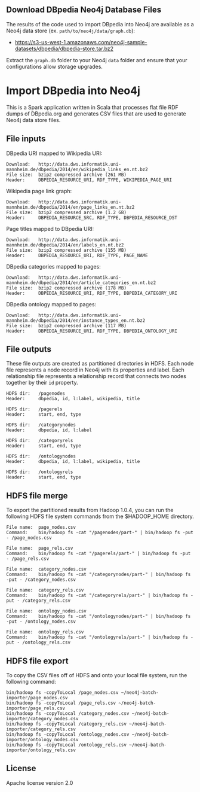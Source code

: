 
Download DBpedia Neo4j Database Files
----------------

The results of the code used to import DBpedia into Neo4j are available as a Neo4j data store (ex. `path/to/neo4j/data/graph.db`):

* https://s3-us-west-1.amazonaws.com/neo4j-sample-datasets/dbpedia/dbpedia-store.tar.bz2

Extract the `graph.db` folder to your Neo4j `data` folder and ensure that your configurations allow storage upgrades.

Import DBpedia into Neo4j
======================

This is a Spark application written in Scala that processes flat file RDF dumps of DBpedia.org and generates CSV files
that are used to generate Neo4j data store files.

## File inputs

DBpedia URI mapped to Wikipedia URI:

    Download:   http://data.dws.informatik.uni-mannheim.de/dbpedia/2014/en/wikipedia_links_en.nt.bz2
    File size:  bzip2 compressed archive (261 MB)
    Header:     DBPEDIA_RESOURCE_URI, RDF_TYPE, WIKIPEDIA_PAGE_URI

Wikipedia page link graph:

    Download:   http://data.dws.informatik.uni-mannheim.de/dbpedia/2014/en/page_links_en.nt.bz2
    File size:  bzip2 compressed archive (1.2 GB)
    Header:     DBPEDIA_RESOURCE_SRC, RDF_TYPE, DBPEDIA_RESOURCE_DST

Page titles mapped to DBpedia URI:

    Download:   http://data.dws.informatik.uni-mannheim.de/dbpedia/2014/en/labels_en.nt.bz2
    File size:  bzip2 compressed archive (155 MB)
    Header:     DBPEDIA_RESOURCE_URI, RDF_TYPE, PAGE_NAME

DBpedia categories mapped to pages:

    Download:   http://data.dws.informatik.uni-mannheim.de/dbpedia/2014/en/article_categories_en.nt.bz2
    File size:  bzip2 compressed archive (178 MB)
    Header:     DBPEDIA_RESOURCE_URI, RDF_TYPE, DBPEDIA_CATEGORY_URI

DBpedia ontology mapped to pages:

    Download:   http://data.dws.informatik.uni-mannheim.de/dbpedia/2014/en/instance_types_en.nt.bz2
    File size:  bzip2 compressed archive (117 MB)
    Header:     DBPEDIA_RESOURCE_URI, RDF_TYPE, DBPEDIA_ONTOLOGY_URI

File outputs
------------

These file outputs are created as partitioned directories in HDFS. Each node file represents a node record in Neo4j with its properties and label. Each relationship file represents a relationship record that connects two nodes together by their `id` property.

    HDFS dir:   /pagenodes
    Header:     dbpedia, id, l:label, wikipedia, title

    HDFS dir:   /pagerels
    Header:     start, end, type

    HDFS dir:   /categorynodes
    Header:     dbpedia, id, l:label

    HDFS dir:   /categoryrels
    Header:     start, end, type

    HDFS dir:   /ontologynodes
    Header:     dbpedia, id, l:label, wikipedia, title

    HDFS dir:   /ontologyrels
    Header:     start, end, type

HDFS file merge
---------------

To export the partitioned results from Hadoop 1.0.4, you can run the following
HDFS file system commands from the $HADOOP_HOME directory.

    File name:  page_nodes.csv
    Command:    bin/hadoop fs -cat "/pagenodes/part-" | bin/hadoop fs -put - /page_nodes.csv

    File name:  page_rels.csv
    Command:    bin/hadoop fs -cat "/pagerels/part-" | bin/hadoop fs -put - /page_rels.csv

    File name:  category_nodes.csv
    Command:    bin/hadoop fs -cat "/categorynodes/part-" | bin/hadoop fs -put - /category_nodes.csv

    File name:  category_rels.csv
    Command:    bin/hadoop fs -cat "/categoryrels/part-" | bin/hadoop fs -put - /category_rels.csv

    File name:  ontology_nodes.csv
    Command:    bin/hadoop fs -cat "/ontologynodes/part-" | bin/hadoop fs -put - /ontology_nodes.csv

    File name:  ontology_rels.csv
    Command:    bin/hadoop fs -cat "/ontologyrels/part-" | bin/hadoop fs -put - /ontology_rels.csv

HDFS file export
----------------

To copy the CSV files off of HDFS and onto your local file system, run the following command:

    bin/hadoop fs -copyToLocal /page_nodes.csv ~/neo4j-batch-importer/page_nodes.csv
    bin/hadoop fs -copyToLocal /page_rels.csv ~/neo4j-batch-importer/page_rels.csv
    bin/hadoop fs -copyToLocal /category_nodes.csv ~/neo4j-batch-importer/category_nodes.csv
    bin/hadoop fs -copyToLocal /category_rels.csv ~/neo4j-batch-importer/category_rels.csv
    bin/hadoop fs -copyToLocal /ontology_nodes.csv ~/neo4j-batch-importer/ontology_nodes.csv
    bin/hadoop fs -copyToLocal /ontology_rels.csv ~/neo4j-batch-importer/ontology_rels.csv

License
----------------

Apache license version 2.0
